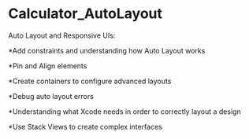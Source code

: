 # Calculator_AutoLayout

Auto Layout and Responsive UIs:

*Add constraints and understanding how Auto Layout works

*Pin and Align elements

*Create containers to configure advanced layouts

*Debug auto layout errors

*Understanding what Xcode needs in order to correctly layout a design

*Use Stack Views to create complex interfaces
